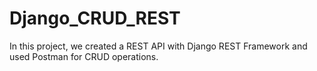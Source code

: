 # Django_CRUD_REST

In this project, we created a REST API with Django REST Framework and used Postman for CRUD operations.
